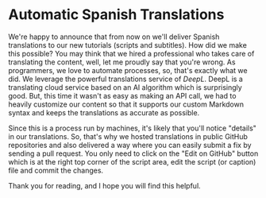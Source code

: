 # Automatic Spanish Translations

We're happy to announce that from now on we'll deliver Spanish translations to our new
tutorials (scripts and subtitles). How did we make this possible? You may think that
we hired a professional who takes care of translating the content, well, let me
proudly say that you're wrong. As programmers, we love to automate processes, so, that's
exactly what we did. We leverage the powerful translations service of *DeepL*. DeepL is
a translating cloud service based on an AI algorithm which is surprisingly good. But, 
this time it wasn't as easy as making an API call, we had to heavily customize our 
content so that it supports our custom Markdown syntax and keeps the translations as 
accurate as possible.

Since this is a process run by machines, it's likely that you'll notice "details"
in our translations. So, that's why we hosted translations in public GitHub repositories and also delivered a way where you can easily submit
a fix by sending a pull request. You only need to click on the "Edit on GitHub" button 
which is at the right top corner of the script area, edit the script (or caption) file
and commit the changes.

Thank you for reading, and I hope you will find this helpful.
